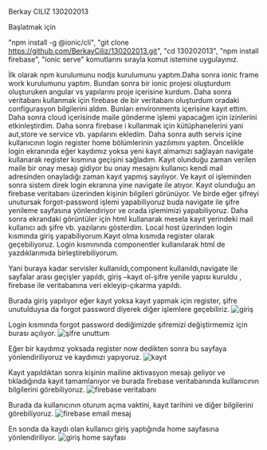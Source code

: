 Berkay CILIZ 130202013 

Başlatmak için

"npm install -g @ionic/cli",
"git clone https://github.com/BerkayCiliz/130202013.git",
"cd 130202013",
"npm install firebase",
"ionic serve" komutlarını sırayla komut istemine uygulayınız.

İlk olarak npm kurulumunu nodjs kurulumunu yaptım.Daha sonra ionic frame work kurulumunu yaptım.
Bundan sonra bir ionic projesi oluşturdum oluşturuken angular vs yapılarını proje içerisine kurdum.
Daha sonra veritabanı  kullanmak için firebase de bir veritabanı oluşturdum oradaki configurasyon bilgilerini aldım.
Bunları environments içerisine kayıt ettim.
Daha sonra cloud içerisinde maile gönderme işlemi yapacağım için izinlerini etkinleştirdim.
Daha sonra firebase i kullanmak için kütüphanelerini yani  aut,store ve service vb. yapılarını ekledim.
Daha sonra auth servis içine kullanıcının login register home bölümlerinin yazılımını yaptım.
Öncelikle login ekranında eğer kaydımız yoksa yeni kayıt almamızı sağlayan navigate kullanarak register kısmına geçişini sağladım.
Kayıt olunduğu zaman verilen maile bir onay mesajı gidiyor bu onay mesajını kullanıcı kendi mail adresinden onayladığı zaman kayıt yapmış sayılıyor.
Ve kayıt ol işleminden sonra sistem direk login ekranına yine navigate ile atıyor. Kayıt olunduğu an firebase veritabanı üzerinden kişinin bilgileri görünüyor.
Ve birde eğer şifreyi unutursak forgot-password işlemi yapabiliyoruz buda navigate ile şifre yenileme sayfasına yönlendiriyor ve orada işlemimizi yapabiliyoruz.
Daha sonra ekrandaki görüntüler için html kullanarak mesela kayıt yerindeki mail kullanıcı adı şifre vb. yazılarını gösterdim.
Local host üzerinden login kısmında giriş yapabiliyorum.Kayıt olma kısmıda register olarak geçebiliyoruz.
Login kısmınında componentler kullanılarak html de yazdıklarımıda birleştirebiliyorum.

Yani buraya kadar servisler kullanıldı,component kullanıldı,navigate ile sayfalar arası geçişler yapıldı, 
giriş –kayıt ol-şifre yenile yapısı kuruldu , firebase ile veritabanına veri ekleyip-çıkarma yapıldı.



Burada giriş yapılıyor eğer kayıt yoksa kayıt yapmak için register, şifre unutulduysa da forgot password diyerek diğer işlemlere geçebiliriz.
![giriş](https://user-images.githubusercontent.com/41726535/105178292-e0a2e480-5b38-11eb-8851-4cb36aa38259.png)




Login kısmında forgot password dediğimizde şifremizi değiştirmemiz için burası açılıyor.
![şifre unuttum](https://user-images.githubusercontent.com/41726535/105178867-a38b2200-5b39-11eb-8589-3d58709ed28e.png)




Eğer bir kaydımız yoksada register now dedikten sonra bu sayfaya yönlendiriliyoruz ve kaydımızı yapıyoruz.
![kayıt](https://user-images.githubusercontent.com/41726535/105178971-c9b0c200-5b39-11eb-97ee-c6a98a9d7cd8.png)




Kayıt yapıldıktan sonra  kişinin mailine aktivasyon mesajı geliyor ve tıkladığında kayıt tamamlanıyor ve burada firebase veritabanında kullanıcının bilgilerini görebiliyoruz.
![firebase veritabanı](https://user-images.githubusercontent.com/41726535/105179075-e4833680-5b39-11eb-9d6b-877b0f6be422.png)




Burada da kullanıcının oturum açma vaktini, kayıt tarihini ve diğer bilgilerini görebiliyoruz.
![firebase email mesaj](https://user-images.githubusercontent.com/41726535/105179167-07154f80-5b3a-11eb-8d59-a905c447a8eb.png)




En sonda da kaydı olan kullanıcı giriş yaptığında home sayfasına yönlendiriliyor.
![giriş home sayfası](https://user-images.githubusercontent.com/41726535/105179463-6f643100-5b3a-11eb-8265-5d4aa2f6bda4.png)
